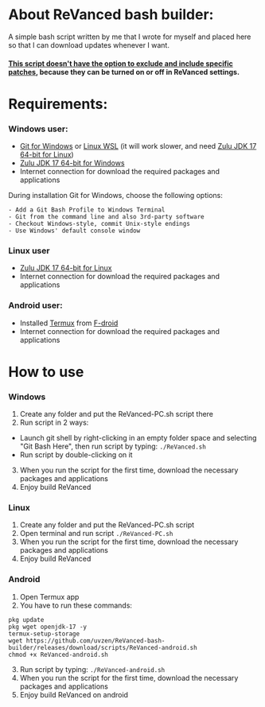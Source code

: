# About ReVanced bash builder:

A simple bash script written by me that I wrote for myself and placed here so that I can download updates whenever I want. 

#### <ins>This script doesn't have the option to exclude and include specific patches</ins>, because they can be turned on or off in ReVanced settings.

# Requirements:

### Windows user:
- [Git for Windows](https://gitforwindows.org/) or [Linux WSL](https://docs.microsoft.com/en-us/windows/wsl/about) (it will work slower, and need [Zulu JDK 17 64-bit for Linux](https://cdn.azul.com/zulu/bin/zulu17.36.13-ca-jdk17.0.4-linux_amd64.deb))
- [Zulu JDK 17 64-bit for Windows](https://cdn.azul.com/zulu/bin/zulu17.36.13-ca-jdk17.0.4-win_x64.msi)
- Internet connection for download the required packages and applications

During installation Git for Windows, choose the following options:
```
- Add a Git Bash Profile to Windows Terminal
- Git from the command line and also 3rd-party software
- Checkout Windows-style, commit Unix-style endings
- Use Windows' default console window
```
### Linux user
- [Zulu JDK 17 64-bit for Linux](https://cdn.azul.com/zulu/bin/zulu17.36.13-ca-jdk17.0.4-linux_amd64.deb)
- Internet connection for download the required packages and applications

### Android user:
- Installed [Termux](https://f-droid.org/en/packages/com.termux/) from [F-droid](https://f-droid.org/en/)
- Internet connection for download the required packages and applications

# How to use


### Windows
1. Create any folder and put the ReVanced-PC.sh script there
2. Run script in 2 ways:
- Launch git shell by right-clicking in an empty folder space and selecting "Git Bash Here", then run script by typing: ```./ReVanced.sh```
- Run script by double-clicking on it
3. When you run the script for the first time, download the necessary packages and applications
4. Enjoy build ReVanced

### Linux
1. Create any folder and put the ReVanced-PC.sh script 
2. Open terminal and run script ```./ReVanced-PC.sh```
3. When you run the script for the first time, download the necessary packages and applications
4. Enjoy build ReVanced

### Android
1. Open Termux app
2. You have to run these commands:
```
pkg update
pkg wget openjdk-17 -y
termux-setup-storage
wget https://github.com/uvzen/ReVanced-bash-builder/releases/download/scripts/ReVanced-android.sh
chmod +x ReVanced-android.sh
```
3. Run script by typing: 
```./ReVanced-android.sh```
4. When you run the script for the first time, download the necessary packages and applications
5. Enjoy build ReVanced on android
